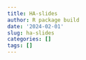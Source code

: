 ```yaml
---
title: HA-slides
author: R package build
date: '2024-02-01'
slug: ha-slides
categories: []
tags: []
---
```


